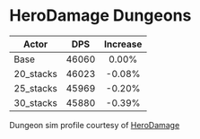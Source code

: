 # HeroDamage Dungeons
| Actor | DPS | Increase |
|---|:---:|:---:|
|Base|46060|0.00%|
|20_stacks|46023|-0.08%|
|25_stacks|45969|-0.20%|
|30_stacks|45880|-0.39%|

 Dungeon sim profile courtesy of [HeroDamage](https://www.herodamage.com/)